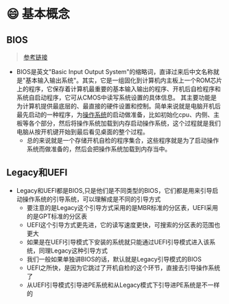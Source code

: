 # 😄 基本概念

## BIOS

> [参考链接](https://www.cnblogs.com/net5x/p/6850801.html)

* BIOS是英文"Basic Input Output System"的缩略词，直译过来后中文名称就是"基本输入输出系统"。其实，它是一组固化到计算机内主板上一个ROM芯片上的程序，它保存着计算机最重要的基本输入输出的程序、开机后自检程序和系统自启动程序，它可从CMOS中读写系统设置的具体信息。 其主要功能是为计算机提供最底层的、最直接的硬件设置和控制。简单来说就是电脑开机后最先启动的一种程序，为[操作系统](http://lib.csdn.net/base/operatingsystem)的启动做准备，比如初始化cpu、内侧、主板等各个部分，然后将操作系统加载到内存启动操作系统，这个过程就是我们电脑从按开机键开始到最后看见桌面的整个过程。
  * 总的来说就是一个存储开机自检的程序集合，这些程序就是为了启动操作系统而做准备的，然后会把操作系统加载到内存当中。

## Legacy和UEFI

* Legacy和UEFI都是BIOS,只是他们是不同类型的BIOS，它们都是用来引导启动操作系统的引导系统，可以理解成是不同的引导方式
  * 要注意的是Legacy这个引导方式采用的是MBR标准的分区表，UEFI采用的是GPT标准的分区表
  * UEFI这个引导方式更先进，它的读写速度更快，可搜索的分区表的范围也更大
  * 如果是在UEFI引导模式下安装的系统就只能通过UEFI引导模式进入该系统，同理Legacy这种引导方式
  * 我们一般如果单独讲BIOS的话，默认就是Legacy引导模式的BIOS
  * UEFI之所快，是因为它跳过了开机自检的这个环节，直接去引导操作系统了
  * 从UEFI引导模式引导进PE系统和从Legacy模式下引导进PE系统是不一样的
